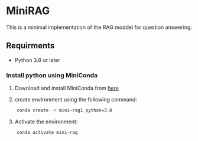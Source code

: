 # MiniRAG

This is a minimal implementation of the RAG moddel for question answering.


## Requirments

- Python 3.8 or later

### Install python using MiniConda 

1) Download and install MiniConda from [here](https://docs.anaconda.com/miniconda/#quick-command-line-install)

2) create environment using the following command: 
``` bash
    conda create -n mini-rag1 python=3.8
```
3) Activate the environment:
``` bash
    conda activate mini-rag
```

